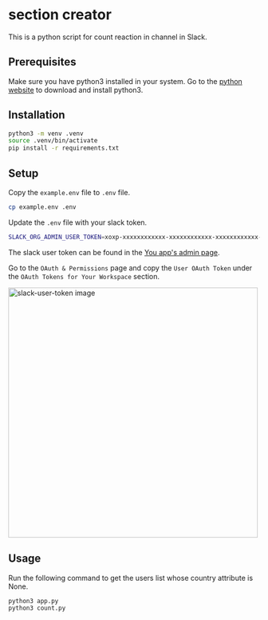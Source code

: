 # section creator

This is a python script for count reaction in channel in Slack. 

## Prerequisites
Make sure you have python3 installed in your system.
Go to the [python website](https://www.python.org/downloads/) to download and install python3.

## Installation

```bash
python3 -m venv .venv
source .venv/bin/activate
pip install -r requirements.txt
```

## Setup

Copy the `example.env` file to `.env` file.

```bash
cp example.env .env
```

Update the `.env` file with your slack token.

```bash
SLACK_ORG_ADMIN_USER_TOKEN=xoxp-xxxxxxxxxxxx-xxxxxxxxxxxx-xxxxxxxxxxxx-xxxxxxxxxxxxxxxxxxxxxxxxxxxxxxxx
```

The slack user token can be found in the [You app's admin page](https://api.slack.com/apps). 

Go to the `OAuth & Permissions` page and copy the `User OAuth Token` under the `OAuth Tokens for Your Workspace` section.

<img src="./slack-user-token.png" alt="slack-user-token image" width="500"/>


## Usage
Run the following command to get the users list whose country attribute is None.

```bash
python3 app.py 
python3 count.py 
```


